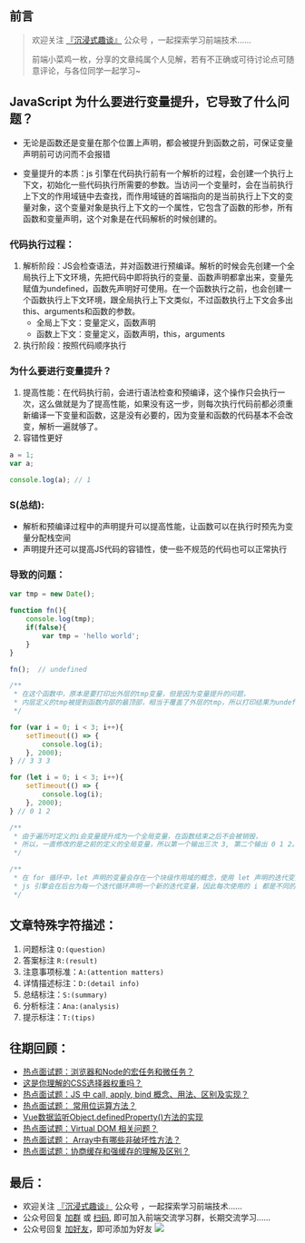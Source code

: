 ## 前言
>  欢迎关注 [『沉浸式趣谈』](https://mp.weixin.qq.com/s?__biz=MzkyOTI2MzE0MQ==&mid=2247485576&idx=1&sn=5ddfe93f427f05f5d126dead859d0dc8&chksm=c20d73c2f57afad4bbea380dfa1bcc15367a4cc06bf5dd0603100e8bd7bb317009fa65442cdb&token=1071012447&lang=zh_CN#rd) 公众号 ，一起探索学习前端技术......
>
>  前端小菜鸡一枚，分享的文章纯属个人见解，若有不正确或可待讨论点可随意评论，与各位同学一起学习~

## JavaScript 为什么要进行变量提升，它导致了什么问题？
-   无论是函数还是变量在那个位置上声明，都会被提升到函数之前，可保证变量声明前可访问而不会报错

-   变量提升的本质：js 引擎在代码执行前有一个解析的过程，会创建一个执行上下文，初始化一些代码执行所需要的参数。当访问一个变量时，会在当前执行上下文的作用域链中去查找，而作用域链的首端指向的是当前执行上下文的变量对象，这个变量对象是执行上下文的一个属性，它包含了函数的形参，所有函数和变量声明，这个对象是在代码解析的时候创建的。

### 代码执行过程：
1.  解析阶段：JS会检查语法，并对函数进行预编译。解析的时候会先创建一个全局执行上下文环境，先把代码中即将执行的变量、函数声明都拿出来，变量先赋值为undefined，函数先声明好可使用。在一个函数执行之前，也会创建一个函数执行上下文环境，跟全局执行上下文类似，不过函数执行上下文会多出this、arguments和函数的参数。
    -   全局上下文：变量定义，函数声明
    -   函数上下文：变量定义，函数声明，this，arguments
2.  执行阶段：按照代码顺序执行

### 为什么要进行变量提升？
1.  提高性能：在代码执行前，会进行语法检查和预编译，这个操作只会执行一次，这么做就是为了提高性能，如果没有这一步，则每次执行代码前都必须重新编译一下变量和函数，这是没有必要的，因为变量和函数的代码基本不会改变，解析一遍就够了。
2.  容错性更好
```js
a = 1;
var a;

console.log(a); // 1
```
### S(总结):
-   解析和预编译过程中的声明提升可以提高性能，让函数可以在执行时预先为变量分配栈空间
-   声明提升还可以提高JS代码的容错性，使一些不规范的代码也可以正常执行

### 导致的问题：
```js
var tmp = new Date();

function fn(){
    console.log(tmp);
    if(false){
        var tmp = 'hello world';
    }
}

fn();  // undefined

/**
 * 在这个函数中，原本是要打印出外层的tmp变量，但是因为变量提升的问题，
 * 内层定义的tmp被提到函数内部的最顶部，相当于覆盖了外层的tmp，所以打印结果为undefined。
 */
```
```js
for (var i = 0; i < 3; i++){
    setTimeout(() => {
        console.log(i);
    }, 2000);
} // 3 3 3

for (let i = 0; i < 3; i++){
    setTimeout(() => {
        console.log(i);
    }, 2000);
} // 0 1 2

/**
 * 由于遍历时定义的i会变量提升成为一个全局变量，在函数结束之后不会被销毁，
 * 所以，一直修改的是之前的定义的全局变量，所以第一个输出三次 3, 第二个输出 0 1 2。
 */

/**
 * 在 for 循环中，let 声明的变量会存在一个块级作用域的概念，使用 let 声明的迭代变量时，
 * js 引擎会在后台为每一个迭代循环声明一个新的迭代变量，因此每次使用的 i 都是不同的。
 */
```

## 文章特殊字符描述：
1. 问题标注 `Q:(question)`
2. 答案标注 `R:(result)`
3. 注意事项标准：`A:(attention matters)`
4. 详情描述标注：`D:(detail info)`
5. 总结标注：`S:(summary)`
6. 分析标注：`Ana:(analysis)`
7. 提示标注：`T:(tips)`

## 往期回顾：
-   [热点面试题：浏览器和Node的宏任务和微任务？](https://mp.weixin.qq.com/s/U3fgBOtvc9_MbJbMA_Pdqw)
-   [这是你理解的CSS选择器权重吗？](https://mp.weixin.qq.com/s/6W3dcwcsBURGxYD9AeBeWA)
-   [热点面试题：JS 中 call, apply, bind 概念、用法、区别及实现？](https://mp.weixin.qq.com/s/v9eYEpwpzXazXm7pLTkDhw)
-   [热点面试题： 常用位运算方法？](https://mp.weixin.qq.com/s/gn4sBeM6luE_b6jaAZOgyQ)
-   [Vue数据监听Object.definedProperty()方法的实现](https://mp.weixin.qq.com/s/1inW5dSZv26eJTC39REMdg)
-   [热点面试题：Virtual DOM 相关问题？](https://mp.weixin.qq.com/s/s3BBhTH9g2OrtOpyJ4tzbQ)
-   [热点面试题： Array中有哪些非破坏性方法？](https://mp.weixin.qq.com/s/a0gd3wQ-bqYpDVfFGJP8Ew)
-   [热点面试题：协商缓存和强缓存的理解及区别？](https://mp.weixin.qq.com/s/Zht9WL8mzW7-uOi49vcgzQ)
## 最后：
-   欢迎关注 [『沉浸式趣谈』](https://mp.weixin.qq.com/s?__biz=MzkyOTI2MzE0MQ==&mid=2247485576&idx=1&sn=5ddfe93f427f05f5d126dead859d0dc8&chksm=c20d73c2f57afad4bbea380dfa1bcc15367a4cc06bf5dd0603100e8bd7bb317009fa65442cdb&token=1071012447&lang=zh_CN#rd) 公众号 ，一起探索学习前端技术......
-   公众号回复 [加群](https://mp.weixin.qq.com/s?__biz=MzkyOTI2MzE0MQ==&mid=2247485576&idx=1&sn=5ddfe93f427f05f5d126dead859d0dc8&chksm=c20d73c2f57afad4bbea380dfa1bcc15367a4cc06bf5dd0603100e8bd7bb317009fa65442cdb&token=1071012447&lang=zh_CN#rd) 或 [扫码](https://mp.weixin.qq.com/s?__biz=MzkyOTI2MzE0MQ==&mid=2247485576&idx=1&sn=5ddfe93f427f05f5d126dead859d0dc8&chksm=c20d73c2f57afad4bbea380dfa1bcc15367a4cc06bf5dd0603100e8bd7bb317009fa65442cdb&token=1071012447&lang=zh_CN#rd), 即可加入前端交流学习群，长期交流学习......
-   公众号回复 [加好友](https://mp.weixin.qq.com/s?__biz=MzkyOTI2MzE0MQ==&mid=2247485576&idx=1&sn=5ddfe93f427f05f5d126dead859d0dc8&chksm=c20d73c2f57afad4bbea380dfa1bcc15367a4cc06bf5dd0603100e8bd7bb317009fa65442cdb&token=1071012447&lang=zh_CN#rd)，即可添加为好友
![](https://soo.run/13bdt)
